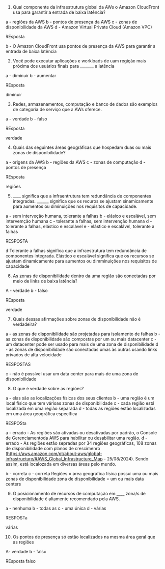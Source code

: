 1. Qual componente da infraestrutura global da AWs o Amazon CloudFront usa para garantir a entrada de baixa latência?

a - regiões da AWS
b - pontos de presença da AWS
c - zonas de disponibilidade da AWS
d - Amazon Virtual Private Cloud (Amazon VPC)

REsposta

b - O Amazon CloudFront usa pontos de presença da AWS para garantir a entrada de baixa latência



2. Você pode executar aplicações e workloads de uam regição mais próxima dos usuários finais para _______ a latência

a - diminuir
b - aumentar

REsposta

diminuir

3. Redes, armazenamentos, computação e banco de dados são exemplos de categoria de serviço que a AWs oferece.

a - verdade
b - falso

REsposta

verdade

4. Quais das seguintes áreas geográficas que hospedam duas ou mais zonas de disponibilidade?

a - origens da AWS
b - regiões da AWS
c - zonas de computação
d - pontos de presença

REsposta

regiões

5. ____ significa que a infraentrutura tem redundância de componentes integradas. ______ significa que os recuros se ajustam sinamicamente para aumentos ou diminuições nos requisitos de capacidade.

a - sem interveção humana, tolerante a falhas
b - elásico e escalável, sem intervemção humana
c - tolerante a falhas, sem intervenção humana
d - tolerante a falhas, elástico e escalável
e - elástico e escalável, tolerante a falhas

RESPOSTA

d
Tolerante a falhas significa que a infraestrutura tem redundância de componentes integrada. Elástico e escalável significa que os recursos se ajustam dinamicamente para aumentos ou dimminuições nos requisitos de capacidade

6. As zonas de disponibilidade dentro da uma região são conectadas por meio de links de baixa latência?

A - verdade
b - falso

REsposta

verdade

7. Quais dessas afirmações sobre zonas de disponibilidade não é verdadeira?

a -  as zonas de disponibilidade são projetadas para isolamento de falhas
b - as zonas de disponibilidade são compostas por um ou mais datacenter
c - um datacenter pode ser usado para mais de uma zona de disponibilidade
d - as zonas de disponibilidade são conectadas umas às outras usando links privados de alta velocidade

RESPOSTAS

c - não é possível usar um data center para mais de uma zona de disponibilidade

8. O que é verdade sobre as regiões?

a - elas são as localizações físicas dos seus clientes
b - uma região é um local físico que tem várioas zonas de disponibilidade
c - cada região está localizada em uma região separada
d - todas as regiões estão localizadas em uma área geográfica específica

RESPOSta


a - errado -  As regiões são ativadas ou desativadas por padrão, o Console de Gerenciamentoda AWS para habilitar ou desabilitar uma região.
d - errado - As regiões estão sepradas por 34 regiões geográficas, 108 zonas de disponibilidade com planos de crescimenro (https://aws.amazon.com/pt/about-aws/global-infrastructure/#AWS_Global_Infrastructure_Map - 25/08/2024). Sendo assim, está localozada em diversas áreas pelo mundo.

b - correta
c - correta
Regiões = área geográfica física
possui uma ou mais zonas de disponibilidade
zona de disponibilidade = um ou mais data centers



9. O posicionamento de recursos de computação em ____ zona/s  de disponibilidade é altamente recomendado pela AWS.

a - nenhuma
b - todas as
c - uma única
d - várias

RESPOSTa

várias

10. Os pontos de presença só estão localizados na mesma área geral que as regiões

A- verdade
b - falso

REsposta
falso




